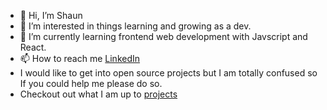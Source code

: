 - 👋 Hi, I’m Shaun  
- 👀 I’m interested in things learning and growing as a dev. 
- 🌱 I’m currently learning frontend web development with Javscript and React. 
- 📫 How to reach me [LinkedIn](www.linkedin.com/in/ycorredius "LinkedIn")
- I would like to get into open source projects but I am totally confused so If you could help me please do so. 
- Checkout out what I am up to [projects](https://github.com/ycorredius/things-i-learned "This is am learning")

<!---
ycorredius/ycorredius is a ✨ special ✨ repository because its `README.md` (this file) appears on your GitHub profile.
You can click the Preview link to take a look at your changes.
--->
